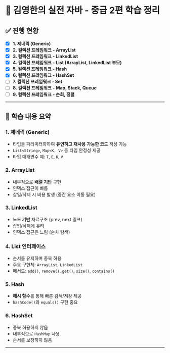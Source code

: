 # 📘 김영한의 실전 자바 - 중급 2편 학습 정리

## ✅ 진행 현황

- [x] **1. 제네릭 (Generic)**
- [x] **2. 컬렉션 프레임워크 - ArrayList**
- [x] **3. 컬렉션 프레임워크 - LinkedList**
- [x] **4. 컬렉션 프레임워크 - List (ArrayList, LinkedList 부모)**
- [x] **5. 컬렉션 프레임워크 - Hash**
- [x] **6. 컬렉션 프레임워크 - HashSet**
- [ ] **7. 컬렉션 프레임워크 - Set**
- [ ] **8. 컬렉션 프레임워크 - Map, Stack, Queue**
- [ ] **9. 컬렉션 프레임워크 - 순회, 정렬**

---

## 📂 학습 내용 요약

### 1. 제네릭 (Generic)
- 타입을 파라미터화하여 **유연하고 재사용 가능한 코드** 작성 가능
- `List<String>`, `Map<K, V>` 등 타입 안정성 제공
- 타입 매개변수 예: `T`, `E`, `K`, `V`

### 2. ArrayList
- 내부적으로 **배열 기반** 구현
- 인덱스 접근이 빠름
- 삽입/삭제 시 비용 발생 (중간 요소 이동 필요)

### 3. LinkedList
- **노드 기반** 자료구조 (prev, next 링크)
- 삽입/삭제에 유리
- 인덱스 접근은 느림 (순차 탐색)

### 4. List 인터페이스
- 순서를 유지하며 중복 허용
- 주요 구현체: `ArrayList`, `LinkedList`
- 메서드: `add()`, `remove()`, `get()`, `size()`, `contains()`

### 5. Hash
- **해시 함수**를 통해 빠른 검색/저장 제공
- `hashCode()`와 `equals()` 구현 중요

### 6. HashSet
- 중복 허용하지 않음
- 내부적으로 `HashMap` 사용
- 순서를 보장하지 않음

---
